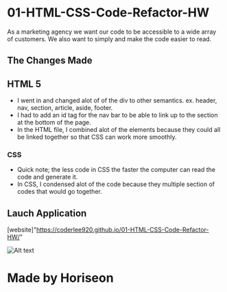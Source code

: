 # 01-HTML-CSS-Code-Refactor-HW

As a marketing agency we want our code to be accessible to a wide array of customers. We also want to simply and make the code easier to read.

## The Changes Made

## HTML 5

- I went in and changed alot of of the div to other semantics. ex. header, nav, section, article, aside, footer.
- I had to add an id tag for the nav bar to be able to link up to the section at the bottom of the page.
- In the HTML file, I combined alot of the elements because they could all be linked together so that CSS can work more smoothly.

### CSS

- Quick note; the less code in CSS the faster the computer can read the code and generate it.
- In CSS, I condensed alot of the code because they multiple section of codes that would go together.

## Lauch Application

[website]"https://coderlee920.github.io/01-HTML-CSS-Code-Refactor-HW/"

![Alt text](/../<desktop>/HW-HTML-CSS-01/01-HTML-CSS-Code-Refactor-HW/assets/images/Screenshot.image.png?raw=true "Optional Title")
# Made by Horiseon
